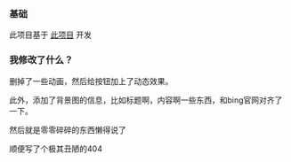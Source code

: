 ### 基础

此项目基于 [此项目](https://github.com/dmego/home.github.io) 开发

### 我修改了什么？

删掉了一些动画，然后给按钮加上了动态效果。

此外，添加了背景图的信息，比如标题啊，内容啊一些东西，和bing官网对齐了一下。

然后就是零零碎碎的东西懒得说了

顺便写了个极其丑陋的404





